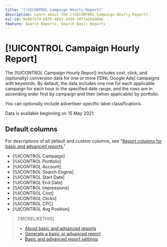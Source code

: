 ```yaml
---
title: '[!UICONTROL Campaign Hourly Report]'
description: Learn about the [!UICONTROL Campaign Hourly Report].
exl-id: 0e807e74-b8f8-4823-a9d9-1871a20e90b6
feature: Search Reports, Search Basic Reports
---
```

# [!UICONTROL Campaign Hourly Report]

The [!UICONTROL Campaign Hourly Report] includes cost, click, and (optionally) conversion data for one or more [!DNL Google Ads] campaigns with keywords. By default, the data includes one row for each applicable campaign for each hour in the specified  date range, and the rows are in ascending order first by campaign and then (when applicable) by portfolio.

You can optionally include advertiser-specific label classifications.

Data is available beginning on 15 May 2021. <!-- [Later: You can view data for the previous NN days.] -->

## Default columns

For descriptions of all default and custom columns, see "[Report columns for basic and advanced reports](basic-advanced-report-columns.md)."

* [!UICONTROL Campaign]
* [!UICONTROL Portfolio]
* [!UICONTROL Account]
* [!UICONTROL Search Engine]
* [!UICONTROL Start Date]
* [!UICONTROL End Date]
* [!UICONTROL Impressions]
* [!UICONTROL Cost]
* [!UICONTROL Clicks]
* [!UICONTROL CPC]
* [!UICONTROL Avg Position]

>[!MORELIKETHIS]
>
>* [About basic and advanced reports](basic-advanced-report-about.md)
>* [Generate a basic or advanced report](basic-advanced-report-generate.md)
>* [Basic and advanced report settings](basic-advanced-report-settings.md)
